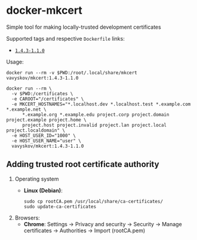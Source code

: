 # docker-mkcert

Simple tool for making locally-trusted development certificates

Supported tags and respective `Dockerfile` links:
- [`1.4.3-1.1.0`](https://github.com/vavyskov/docker-mkcert/tree/master/1.4.3/alpine3.16)

Usage:

    docker run --rm -v $PWD:/root/.local/share/mkcert vavyskov/mkcert:1.4.3-1.1.0

    docker run --rm \
      -v $PWD:/certificates \
      -e CAROOT="/certificates" \
      -e MKCERT_HOSTNAMES="*.localhost.dev *.localhost.test *.example.com *.example.net \
          *.example.org *.example.edu project.corp project.domain project.example project.home \
          project.host project.invalid project.lan project.local project.localdomain" \
      -e HOST_USER_ID="1000" \
      -e HOST_USER_NAME="user" \
      vavyskov/mkcert:1.4.3-1.1.0

## Adding trusted root certificate authority
1. Operating system
   - **Linux (Debian)**:

         sudo cp rootCA.pem /usr/local/share/ca-certificates/
         sudo update-ca-certificates

2. Browsers:
   - **Chrome**: Settings -> Privacy and security -> Security -> Manage certificates -> Authorities -> Import (rootCA.pem)
